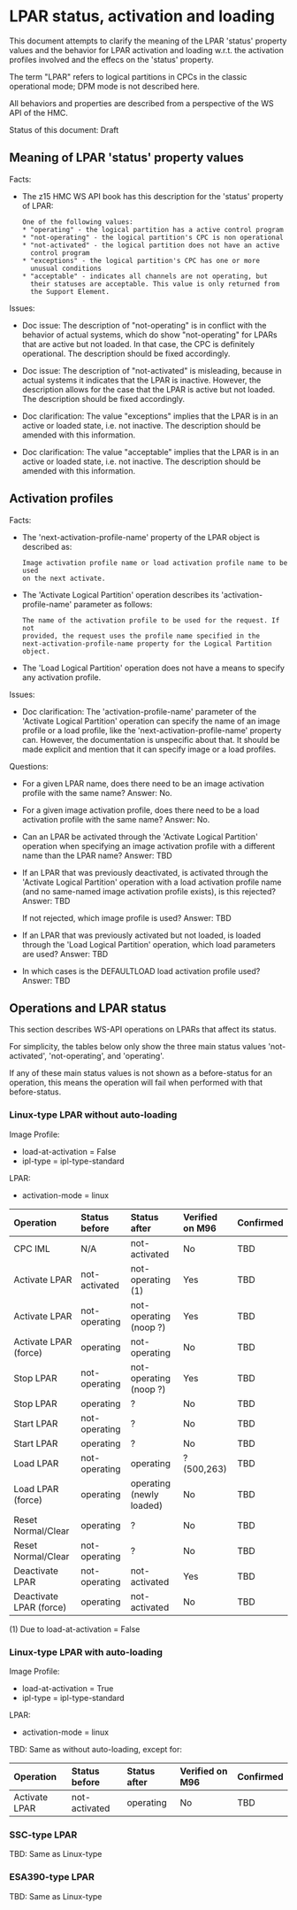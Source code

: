# LPAR status, activation and loading

This document attempts to clarify the meaning of the LPAR 'status' property
values and the behavior for LPAR activation and loading w.r.t. the activation
profiles involved and the effecs on the 'status' property.

The term "LPAR" refers to logical partitions in CPCs in the classic operational
mode; DPM mode is not described here.

All behaviors and properties are described from a perspective of the WS API
of the HMC.

Status of this document: Draft

## Meaning of LPAR 'status' property values

Facts:

* The z15 HMC WS API book has this description for the 'status' property of LPAR:

      One of the following values:
      * "operating" - the logical partition has a active control program
      * "not-operating" - the logical partition's CPC is non operational
      * "not-activated" - the logical partition does not have an active
        control program
      * "exceptions" - the logical partition's CPC has one or more
        unusual conditions
      * "acceptable" - indicates all channels are not operating, but
        their statuses are acceptable. This value is only returned from
        the Support Element.

Issues:

* Doc issue: The description of "not-operating" is in conflict with the behavior
  of actual systems, which do show "not-operating" for LPARs that are active but
  not loaded. In that case, the CPC is definitely operational. The description
  should be fixed accordingly.

* Doc issue: The description of "not-activated" is misleading, because in actual
  systems it indicates that the LPAR is inactive. However, the description
  allows for the case that the LPAR is active but not loaded. The description
  should be fixed accordingly.

* Doc clarification: The value "exceptions" implies that the LPAR is in an
  active or loaded state, i.e. not inactive. The description should be amended
  with this information.

* Doc clarification: The value "acceptable" implies that the LPAR is in an
  active or loaded state, i.e. not inactive. The description should be amended
  with this information.

## Activation profiles

Facts:

* The 'next-activation-profile-name' property of the LPAR object is described as:

      Image activation profile name or load activation profile name to be used
      on the next activate.

* The 'Activate Logical Partition' operation describes its
  'activation-profile-name' parameter as follows:

      The name of the activation profile to be used for the request. If not
      provided, the request uses the profile name specified in the
      next-activation-profile-name property for the Logical Partition object.

* The 'Load Logical Partition' operation does not have a means to specify any
  activation profile.

Issues:

* Doc clarification: The 'activation-profile-name' parameter of the
  'Activate Logical Partition' operation can specify the name of an image
  profile or a load profile, like the 'next-activation-profile-name' property
  can. However, the documentation is unspecific about that. It should be made
  explicit and mention that it can specify image or a load profiles.

Questions:

* For a given LPAR name, does there need to be an image activation profile with
  the same name?
  Answer: No.

* For a given image activation profile, does there need to be a load activation
  profile with the same name?
  Answer: No.

* Can an LPAR be activated through the 'Activate Logical Partition' operation
  when specifying an image activation profile with a different name than the
  LPAR name?
  Answer: TBD

* If an LPAR that was previously deactivated, is activated through the
  'Activate Logical Partition' operation with a load activation profile name
  (and no same-named image activation profile exists), is this rejected?
  Answer: TBD

  If not rejected, which image profile is used?
  Answer: TBD

* If an LPAR that was previously activated but not loaded, is loaded through the
  'Load Logical Partition' operation, which load parameters are used?
  Answer: TBD

* In which cases is the DEFAULTLOAD load activation profile used?
  Answer: TBD


## Operations and LPAR status

This section describes WS-API operations on LPARs that affect its status.

For simplicity, the tables below only show the three main status values
'not-activated', 'not-operating', and 'operating'.

If any of these main status values is not shown as a before-status for an
operation, this means the operation will fail when performed with that
before-status.

### Linux-type LPAR without auto-loading

Image Profile:
* load-at-activation = False
* ipl-type = ipl-type-standard

LPAR:
* activation-mode = linux

| Operation                | Status before    | Status after               | Verified on M96 | Confirmed |
|:------------------------ |:---------------- |:-------------------------- |:--------------- |:--------- |
| CPC IML                  | N/A              | not-activated              | No              | TBD       |
| Activate LPAR            | not-activated    | not-operating (1)          | Yes             | TBD       |
| Activate LPAR            | not-operating    | not-operating (noop ?)     | Yes             | TBD       |
| Activate LPAR (force)    | operating        | not-operating              | No              | TBD       |
| Stop LPAR                | not-operating    | not-operating (noop ?)     | Yes             | TBD       |
| Stop LPAR                | operating        | ?                          | No              | TBD       |
| Start LPAR               | not-operating    | ?                          | No              | TBD       |
| Start LPAR               | operating        | ?                          | No              | TBD       |
| Load LPAR                | not-operating    | operating                  | ? (500,263)     | TBD       |
| Load LPAR (force)        | operating        | operating (newly loaded)   | No              | TBD       |
| Reset Normal/Clear       | operating        | ?                          | No              | TBD       |
| Reset Normal/Clear       | not-operating    | ?                          | No              | TBD       |
| Deactivate LPAR          | not-operating    | not-activated              | Yes             | TBD       |
| Deactivate LPAR (force)  | operating        | not-activated              | No              | TBD       |

(1) Due to load-at-activation = False

### Linux-type LPAR with auto-loading

Image Profile:
* load-at-activation = True
* ipl-type = ipl-type-standard

LPAR:
* activation-mode = linux

TBD: Same as without auto-loading, except for:

| Operation                | Status before    | Status after               | Verified on M96 | Confirmed |
|:------------------------ |:---------------- |:-------------------------- |:--------------- |:--------- |
| Activate LPAR            | not-activated    | operating                  | No              | TBD       |

### SSC-type LPAR

TBD: Same as Linux-type

### ESA390-type LPAR

TBD: Same as Linux-type
